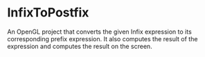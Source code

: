 # InfixToPostfix
An OpenGL project that converts the given Infix expression to its corresponding prefix expression. It also computes the result of the expression and computes the result on the screen. 
